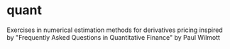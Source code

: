 # quant
Exercises in numerical estimation methods for derivatives pricing inspired by "Frequently Asked Questions in Quantitative Finance" by Paul Wilmott
